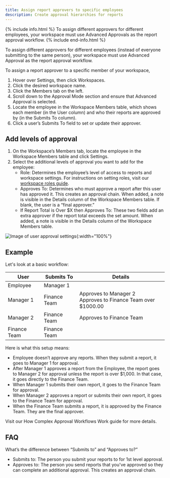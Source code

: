 ```yaml
---
title: Assign report approvers to specific employees
description: Create approval hierarchies for reports  
---
```

<div id="expensify-classic" markdown="1">

{% include info.html %}
To assign different approvers for different employees, your workspace must use Advanced Approvals as the report approval workflow.
{% include end-info.html %}

To assign different approvers for different employees (instead of everyone submitting to the same person), your workspace must use Advanced Approval as the report approval workflow.

To assign a report approver to a specific member of your workspace, 

1. Hover over Settings, then click Workspaces.
2. Click the desired workspace name.
3. Click the Members tab on the left.
4. Scroll down to the Approval Mode section and ensure that Advanced Approval is selected.
5. Locate the employee in the Workspace Members table, which shows each member (in the User column) and who their reports are approved by (in the Submits To column). 
6. Click a user’s Submits To field to set or update their approver.

## Add levels of approval
1. On the Workspace’s Members tab, locate the employee in the Workspace Members table and click Settings.
2. Select the additional levels of approval you want to add for the employee:
    - Role: Determines the employee’s level of access to reports and workspace settings. For instructions on setting roles, visit our [workspace roles guide](https://help.expensify.com/articles/expensify-classic/workspaces/Change-member-workspace-roles).
    - Approves To: Determines who must approve a report after this user has approved it. This creates an approval chain. When added, a note is visible in the Details column of the Workspace Members table. If blank, the user is a “final approver.” 
    - If Report Total is Over $X then Approves To: These two fields add an extra approver if the report total exceeds the set amount. When added, a note is visible in the Details column of the Workspace Members table.

![Image of user approval settings]({{site.url}}/assets/images/Approves_To.png){:width="100%"}

## Example

Let's look at a basic workflow:

| User | Submits To | Details |
|----------|----------|-----------------|
| Employee | Manager 1 |   |
| Manager 1 | Finance Team | Approves to Manager 2<br>Approves to Finance Team over $1000.00 |
| Manager 2 | Finance Team | Approves to Finance Team |
| Finance Team | Finance Team |  |

Here is what this setup means:

- Employee doesn’t approve any reports. When they submit a report, it goes to Manager 1 for approval.
- After Manager 1 approves a report from the Employee, the report goes to Manager 2 for approval unless the report is over $1,000. In that case, it goes directly to the Finance Team.
- When Manager 1 submits their own report, it goes to the Finance Team for approval. 
- When Manager 2 approves a report or submits their own report, it goes to the Finance Team for approval.
- When the Finance Team submits a report, it is approved by the Finance Team. They are the final approver.

Visit our How Complex Approval Workflows Work guide for more details.

## FAQ

What’s the difference between “Submits to” and “Approves to?”
- Submits to: The person you submit your reports to for 1st level approval.
- Approves to: The person you send reports that you've approved so they can complete an additional approval. This creates an approval chain. 

</div>
